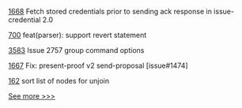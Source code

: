 
[1668](https://github.com/hyperledger/aries-cloudagent-python/pull/1668) Fetch stored credentials prior to sending ack response in issue-credential 2.0

[700](https://github.com/hyperledger-labs/solang/pull/700) feat(parser): support revert statement

[3583](https://github.com/hyperledger/besu/pull/3583) Issue 2757 group command options

[1667](https://github.com/hyperledger/aries-cloudagent-python/pull/1667) Fix: present-proof v2 send-proposal [issue#1474]

[162](https://github.com/hyperledger-labs/fabric-operations-console/pull/162) sort list of nodes for unjoin


[See more >>>](https://start-here.hyperledger.org/pull-requests)
